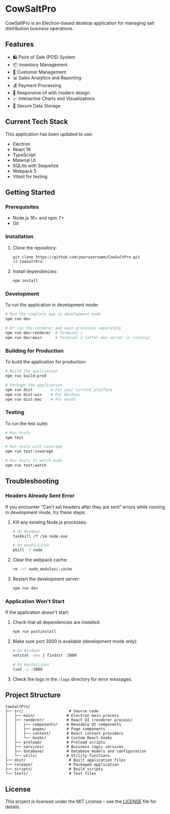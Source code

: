 # CowSaltPro

CowSaltPro is an Electron-based desktop application for managing salt distribution business operations.

## Features

- 🛍️ Point of Sale (POS) System
- 📦 Inventory Management
- 👥 Customer Management
- 📊 Sales Analytics and Reporting
- 💰 Payment Processing
- 📱 Responsive UI with modern design
- 📈 Interactive Charts and Visualizations
- 🔐 Secure Data Storage

## Current Tech Stack

This application has been updated to use:

- Electron
- React 18
- TypeScript
- Material UI
- SQLite with Sequelize
- Webpack 5
- Vitest for testing

## Getting Started

### Prerequisites

- Node.js 16+ and npm 7+
- Git

### Installation

1. Clone the repository:
   ```bash
   git clone https://github.com/yourusername/CowSaltPro.git
   cd CowSaltPro
   ```

2. Install dependencies:
   ```bash
   npm install
   ```

### Development

To run the application in development mode:

```bash
# Run the complete app in development mode
npm run dev

# Or run the renderer and main processes separately
npm run dev:renderer  # Terminal 1
npm run dev:main      # Terminal 2 (after dev server is running)
```

### Building for Production

To build the application for production:

```bash
# Build the application
npm run build:prod

# Package the application
npm run dist        # For your current platform
npm run dist:win    # For Windows
npm run dist:mac    # For macOS
```

### Testing

To run the test suite:

```bash
# Run tests
npm test

# Run tests with coverage
npm run test:coverage

# Run tests in watch mode
npm run test:watch
```

## Troubleshooting

### Headers Already Sent Error

If you encounter "Can't set headers after they are sent" errors while running in development mode, try these steps:

1. Kill any existing Node.js processes:
   ```bash
   # On Windows
   taskkill /f /im node.exe
   
   # On macOS/Linux
   pkill -f node
   ```

2. Clear the webpack cache:
   ```bash
   rm -rf node_modules/.cache
   ```

3. Restart the development server:
   ```bash
   npm run dev
   ```

### Application Won't Start

If the application doesn't start:

1. Check that all dependencies are installed:
   ```bash
   npm run postinstall
   ```

2. Make sure port 3000 is available (development mode only):
   ```bash
   # On Windows
   netstat -ano | findstr :3000
   
   # On macOS/Linux
   lsof -i :3000
   ```

3. Check the logs in the `/logs` directory for error messages.

## Project Structure

```
CowSaltPro/
├── src/                    # Source code
│   ├── main/              # Electron main process
│   ├── renderer/          # React UI (renderer process)
│   │   ├── components/    # Reusable UI components
│   │   ├── pages/         # Page components
│   │   ├── context/       # React context providers
│   │   └── hooks/         # Custom React hooks
│   ├── preload/           # Preload scripts
│   ├── services/          # Business logic services
│   ├── database/          # Database models and configuration
│   └── utils/             # Utility functions
├── dist/                   # Built application files
├── release/                # Packaged application
├── scripts/                # Build scripts
└── tests/                  # Test files
```

## License

This project is licensed under the MIT License - see the [LICENSE](LICENSE) file for details. 